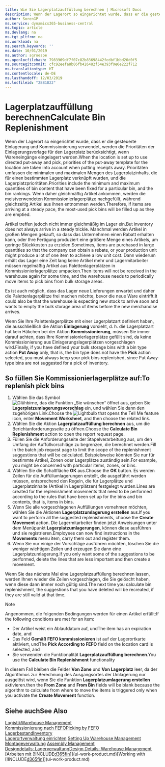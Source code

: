 ```yaml
---
title: Wie Sie Lagerplatzauffüllung berechnen | Microsoft Docs
description: Wenn der Lagerort so eingerichtet wurde, dass er die gesteuerte Einlagerung und Kommissionierung verwendet, werden die Prioritäten der Einlagerungsvorlage für den Lagerplatz berücksichtigt, wenn Wareneingänge eingelagert werden.
author: SorenGP
ms.service: dynamics365-business-central
ms.topic: article
ms.devlang: na
ms.tgt_pltfrm: na
ms.workload: na
ms.search.keywords: ''
ms.date: 10/01/2019
ms.author: sgroespe
ms.openlocfilehash: 7983969df7f07c82b83698442fedbf1bbd20d0f5
ms.sourcegitcommit: cfc92eefa8b06fb426482f54e393f0e6e222f712
ms.translationtype: HT
ms.contentlocale: de-DE
ms.lasthandoff: 12/03/2019
ms.locfileid: "2881822"
---
```

# <a name="calculate-bin-replenishment"></a><span data-ttu-id="8c730-103">Lagerplatzauffüllung berechnen</span><span class="sxs-lookup"><span data-stu-id="8c730-103">Calculate Bin Replenishment</span></span>
<span data-ttu-id="8c730-104">Wenn der Lagerort so eingerichtet wurde, dass er die gesteuerte Einlagerung und Kommissionierung verwendet, werden die Prioritäten der Einlagerungsvorlage für den Lagerplatz berücksichtigt, wenn Wareneingänge eingelagert werden.</span><span class="sxs-lookup"><span data-stu-id="8c730-104">When the location is set up to use directed put-away and pick, priorities of the put-away template for the location are taken into account when putting receipts away.</span></span> <span data-ttu-id="8c730-105">Prioritäten umfassen die minimalen und maximalen Mengen des Lagerplatzinhalts, die für einen bestimmten Lagerplatz verknüpft wurden, und die Lagerplatzprioritäten.</span><span class="sxs-lookup"><span data-stu-id="8c730-105">Priorities include the minimum and maximum quantities of bin content that have been fixed for a particular bin, and the bin rankings.</span></span> <span data-ttu-id="8c730-106">Wenn daher gleichmäßig Artikel ankommen, werden die meistverwendeten Kommissionierlagerplätze nachgefüllt, während gleichzeitig Artikel aus ihnen entnommen werden.</span><span class="sxs-lookup"><span data-stu-id="8c730-106">Therefore, if items are arriving at a steady pace, the most-used pick bins will be filled up as they are emptied.</span></span>  

<span data-ttu-id="8c730-107">Artikel treffen jedoch nicht immer gleichmäßig im Lager ein.</span><span class="sxs-lookup"><span data-stu-id="8c730-107">But inventory does not always arrive in a steady trickle.</span></span> <span data-ttu-id="8c730-108">Manchmal werden Artikel in großen Mengen gekauft, so dass das Unternehmen einen Rabatt erhalten kann, oder Ihre Fertigung produziert eine größere Menge eines Artikels, um geringe Stückkosten zu erzielen.</span><span class="sxs-lookup"><span data-stu-id="8c730-108">Sometimes, items are purchased in large quantities so that the company can obtain a rebate, or your production unit might produce a lot of one item to achieve a low unit cost.</span></span> <span data-ttu-id="8c730-109">Dann wiederum erhält das Lager eine Zeit lang keine Artikel mehr und Lagermitarbeiter müssen regelmäßig Artikel aus Palettenlagerplätzen in Kommissionierlagerplätze umpacken.</span><span class="sxs-lookup"><span data-stu-id="8c730-109">Then items will not be received in the warehouse again for some time, and the warehouse needs to periodically move items to pick bins from bulk storage areas.</span></span>  

<span data-ttu-id="8c730-110">Es ist auch möglich, dass das Lager neue Lieferungen erwartet und daher die Palettenlagerplätze frei machen möchte, bevor die neue Ware eintrifft.</span><span class="sxs-lookup"><span data-stu-id="8c730-110">It could also be that the warehouse is expecting new stock to arrive soon and wants to empty the bulk storage area of items before the new merchandise arrives.</span></span>  

<span data-ttu-id="8c730-111">Wenn Sie Ihre Palettenlagerplätze mit einer Lagerplatzart definiert haben, die ausschließlich die Aktion **Einlagerung** vorsieht, d. h. die Lagerplatzart hat kein Häkchen bei der Aktion **Kommissionierung**, müssen Sie immer darauf achten, dass Ihre Kommissionierlagerplätze gefüllt sind, da keine Kommissionierung aus Einlagerungslagerplätzen vorgeschlagen wird.</span><span class="sxs-lookup"><span data-stu-id="8c730-111">Finally, if you have defined your bulk storage bins with a bin type action **Put Away** only, that is, the bin type does not have the **Pick** action selected, you must always keep your pick bins replenished, since Put Away-type bins are not suggested for a pick of inventory.</span></span>  

## <a name="to-replenish-pick-bins"></a><span data-ttu-id="8c730-112">So füllen Sie Kommissionierlagerplätze auf:</span><span class="sxs-lookup"><span data-stu-id="8c730-112">To replenish pick bins</span></span>  
1.  <span data-ttu-id="8c730-113">Wählen Sie das Symbol ![Glühbirne, das die Funktion „Sie wünschen“ öffnet](media/ui-search/search_small.png "Was möchten Sie tun?") aus, geben Sie **Lagerplatzumlagerungsvorschlag** ein, und wählen Sie dann den zugehörigen Link.</span><span class="sxs-lookup"><span data-stu-id="8c730-113">Choose the ![Lightbulb that opens the Tell Me feature](media/ui-search/search_small.png "Tell me what you want to do") icon, enter **Movement Worksheet**, and then choose the related link.</span></span>  
2.  <span data-ttu-id="8c730-114">Wählen Sie die Aktion **Lagerplatzauffüllung berechnen** aus, um die Berichtanforderungsseite zu öffnen.</span><span class="sxs-lookup"><span data-stu-id="8c730-114">Choose the **Calculate Bin Replenishment** action to open the report request page.</span></span>  
3.  <span data-ttu-id="8c730-115">Füllen Sie die Anforderungsseite der Stapelverarbeitung aus, um den Umfang der Auffüllvorschläge zu begrenzen, die berechnet werden.</span><span class="sxs-lookup"><span data-stu-id="8c730-115">Fill in the batch job request page to limit the scope of the replenishment suggestions that will be calculated.</span></span> <span data-ttu-id="8c730-116">Beispielsweise könnten Sie nur für bestimmte Artikel, Zonen oder Lagerplätze zuständig sein.</span><span class="sxs-lookup"><span data-stu-id="8c730-116">For example, you might be concerned with particular items, zones, or bins.</span></span>  
4.  <span data-ttu-id="8c730-117">Wählen Sie die Schaltfläche **OK** aus.</span><span class="sxs-lookup"><span data-stu-id="8c730-117">Choose the **OK** button.</span></span> <span data-ttu-id="8c730-118">Es werden Zeilen für die Auffüllumlagerungen erstellt, die ausgeführt werden müssen, entsprechend den Regeln, die für Lagerplätze und Lagerplatzinhalte (Artikel in Lagerplätzen) festgelegt wurden.</span><span class="sxs-lookup"><span data-stu-id="8c730-118">Lines are created for the replenishment movements that need to be performed according to the rules that have been set up for the bins and bin contents, that is, items in bins.</span></span>  
5.  <span data-ttu-id="8c730-119">Wenn Sie alle vorgeschlagenen Auffüllungen vornehmen möchten, wählen Sie die Aktionen **Lagerplatzumlagerung erstellen** aus.</span><span class="sxs-lookup"><span data-stu-id="8c730-119">If you want to perform all the suggested replenishments, choose the **Create Movement** action.</span></span> <span data-ttu-id="8c730-120">Die Lagermitarbeiter finden jetzt Anweisungen unter dem Menüpunkt **Lagerplatzumlagerungen**, können diese ausführen und sie registrieren.</span><span class="sxs-lookup"><span data-stu-id="8c730-120">Employees can now find instructions in the **Movements** menu item, carry them out and register them.</span></span>  
6.  <span data-ttu-id="8c730-121">Wenn Sie nur einige der Vorschläge ausführen möchten, löschen Sie die weniger wichtigen Zeilen und erzeugen Sie dann eine Lagerplatzumlagerung.</span><span class="sxs-lookup"><span data-stu-id="8c730-121">If you only want some of the suggestions to be performed, delete the lines that are less important and then create a movement.</span></span>  

<span data-ttu-id="8c730-122">Wenn Sie das nächste Mal eine Lagerplatzauffüllung berechnen lassen, werden Ihnen wieder die Zeilen vorgeschlagen, die Sie gelöscht haben, wenn diese dann immer noch gültig sind.</span><span class="sxs-lookup"><span data-stu-id="8c730-122">The next time you calculate bin replenishment, the suggestions that you have deleted will be recreated, if they are still valid at that time.</span></span>  

> [!NOTE]  
>  <span data-ttu-id="8c730-123">Angenommen, die folgenden Bedingungen werden für einen Artikel erfüllt:</span><span class="sxs-lookup"><span data-stu-id="8c730-123">If the following conditions are met for an item:</span></span>  
>   
>  -   <span data-ttu-id="8c730-124">Der Artikel weist ein Ablaufdatum auf, und</span><span class="sxs-lookup"><span data-stu-id="8c730-124">The item has an expiration date, and</span></span>  
> -   <span data-ttu-id="8c730-125">Das Feld **Gemäß FEFO kommissionieren** ist auf der Lagerortkarte aktiviert, und</span><span class="sxs-lookup"><span data-stu-id="8c730-125">The **Pick According to FEFO** field on the location card is selected, and</span></span>  
> -   <span data-ttu-id="8c730-126">Sie verwenden die Funktionalität **Lagerplatzauffüllung berechnen**.</span><span class="sxs-lookup"><span data-stu-id="8c730-126">You use the **Calculate Bin Replenishment** functionality</span></span>  
>   
>  <span data-ttu-id="8c730-127">In diesem Fall bleiben die Felder **Von Zone** und **Von Lagerplatz** leer, da der Algorithmus zur Berechnung des Ausgangsortes der Umlagerung nur ausgelöst wird, wenn Sie die Funktion **Lagerplatzumlagerung erstellen** aktivieren.</span><span class="sxs-lookup"><span data-stu-id="8c730-127">then the **From Zone** and **From Bin** fields will be blank because the algorithm to calculate from where to move the items is triggered only when you activate the **Create Movement** function.</span></span>  

## <a name="see-also"></a><span data-ttu-id="8c730-128">Siehe auch</span><span class="sxs-lookup"><span data-stu-id="8c730-128">See Also</span></span>  
[<span data-ttu-id="8c730-129">Logistik</span><span class="sxs-lookup"><span data-stu-id="8c730-129">Warehouse Management</span></span>](warehouse-manage-warehouse.md)  
[<span data-ttu-id="8c730-130">Kommissionierung nach FEFO</span><span class="sxs-lookup"><span data-stu-id="8c730-130">Picking by FEFO</span></span>](warehouse-picking-by-fefo.md)  
[<span data-ttu-id="8c730-131">Lagerbestand</span><span class="sxs-lookup"><span data-stu-id="8c730-131">Inventory</span></span>](inventory-manage-inventory.md)  
<span data-ttu-id="8c730-132">[Lagerortverwaltung einrichten](warehouse-setup-warehouse.md)   </span><span class="sxs-lookup"><span data-stu-id="8c730-132">[Setting Up Warehouse Management](warehouse-setup-warehouse.md)   </span></span>  
<span data-ttu-id="8c730-133">[Montageverwaltung](assembly-assemble-items.md)  </span><span class="sxs-lookup"><span data-stu-id="8c730-133">[Assembly Management](assembly-assemble-items.md)  </span></span>  
[<span data-ttu-id="8c730-134">Designdetails: Lagerverwaltung</span><span class="sxs-lookup"><span data-stu-id="8c730-134">Design Details: Warehouse Management</span></span>](design-details-warehouse-management.md)  
<span data-ttu-id="8c730-135">[Arbeiten mit [!INCLUDE[d365fin](includes/d365fin_md.md)]](ui-work-product.md)</span><span class="sxs-lookup"><span data-stu-id="8c730-135">[Working with [!INCLUDE[d365fin](includes/d365fin_md.md)]](ui-work-product.md)</span></span>
